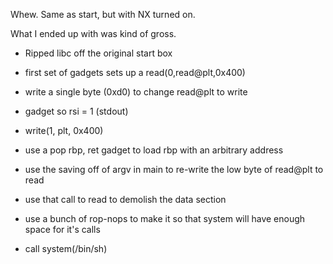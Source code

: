 Whew. Same as start, but with NX turned on.

What I ended up with was kind of gross.

* Ripped libc off the original start box
* first set of gadgets sets up a read(0,read@plt,0x400)
* write a single byte (0xd0) to change read@plt to write
* gadget so rsi = 1 (stdout)
* write(1, plt, 0x400)
* use a pop rbp, ret gadget to load rbp with an arbitrary address
* use the saving off of argv in main to re-write the low byte of read@plt to read
* use that call to read to demolish the data section

* use a bunch of rop-nops to make it so that system will have enough space for it's calls

* call system(/bin/sh)

